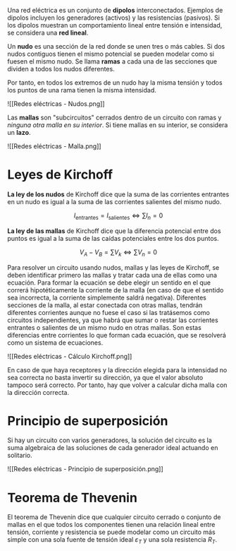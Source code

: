 
Una red eléctrica es un conjunto de **dipolos** interconectados. Ejemplos de dipolos incluyen los generadores (activos) y las resistencias (pasivos). Si los dipolos muestran un comportamiento lineal entre tensión e intensidad, se considera una **red lineal**.

Un **nudo** es una sección de la red donde se unen tres o más cables. Si dos nudos contiguos tienen el mismo potencial se pueden modelar como si fuesen el mismo nudo. Se llama **ramas** a cada una de las secciones que dividen a todos los nudos diferentes.

Por tanto, en todos los extremos de un nudo hay la misma tensión y todos los puntos de una rama tienen la misma intensidad.

![[Redes eléctricas - Nudos.png]]

Las **mallas** son "subcircuitos" cerrados dentro de un circuito con ramas y *ninguna otra malla en su interior*. Si tiene mallas en su interior, se considera un **lazo**.

![[Redes eléctricas - Malla.png]]

# Leyes de Kirchoff

**La ley de los nudos** de Kirchoff dice que la suma de las corrientes entrantes en un nudo es igual a la suma de las corrientes salientes del mismo nudo.

$$
I_{\text{entrantes}} = I_{\text{salientes}} \iff \sum I_{n} = 0
$$

**La ley de las mallas** de Kirchoff dice que la diferencia potencial entre dos puntos es igual a la suma de las caídas potenciales entre los dos puntos.

$$
V_{A} - V_{B} = \sum V_{k} \iff \sum V_{n} = 0
$$

Para resolver un circuito usando nudos, mallas y las leyes de Kirchoff, se deben identificar primero las mallas y tratar cada una de ellas como una ecuación. Para formar la ecuación se debe elegir un sentido en el que correrá hipotéticamente la corriente de la malla (en caso de que el sentido sea incorrecta, la corriente simplemente saldrá negativa). Diferentes secciones de la malla, al estar conectada con otras mallas, tendrán diferentes corrientes aunque no fuese el caso si las tratásemos como circuitos independientes, ya que habrá que sumar o restar las corrientes entrantes o salientes de un mismo nudo en otras mallas. Son estas diferencias entre corrientes lo que forman cada ecuación, que se resolverá como un sistema de ecuaciones.

![[Redes eléctricas - Cálculo Kirchoff.png]]

En caso de que haya receptores y la dirección elegida para la intensidad no sea correcta no basta invertir su dirección, ya que el valor absoluto tampoco será correcto. Por tanto, hay que volver a calcular dicha malla con la dirección correcta.

# Principio de superposición

Si hay un circuito con varios generadores, la solución del circuito es la suma algebraica de las soluciones de cada generador ideal actuando en solitario.

![[Redes eléctricas - Principio de superposición.png]]

# Teorema de Thevenin

El teorema de Thevenin dice que cualquier circuito cerrado o conjunto de mallas en el que todos los componentes tienen una relación lineal entre tensión, corriente y resistencia se puede modelar como un circuito más simple con una sola fuente de tensión ideal $\varepsilon_{T}$ y una sola resistencia $R_{T}$.